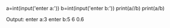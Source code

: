 a=int(input('enter a:'))
b=int(input('enter b:'))
print(a//b)
print(a/b)

Output:
enter a:3
enter b:5
6
0.6
>
